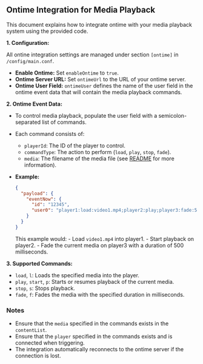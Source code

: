 ## Ontime Integration for Media Playback

This document explains how to integrate ontime with your media playback system using the provided code.

**1. Configuration:**

All ontine integration settings are managed under section `[ontime]` in `/config/main.conf`.

- **Enable Ontime:** Set `enableOntime` to `true`.
- **Ontime Server URL:** Set `ontimeUrl` to the URL of your ontime server.
- **Ontime User Field:** `ontimeUser` defines the name of the user field in the ontime event data that will contain the media playback commands.

**2. Ontime Event Data:**

- To control media playback, populate the user field with a semicolon-separated list of commands.
- Each command consists of:

  - `playerId`: The ID of the player to control.
  - `commandType`: The action to perform (`load`, `play`, `stop`, `fade`).
  - `media`: The filename of the media file (see [README](README.md) for more information).

- **Example:**

  ```json
  {
    "payload": {
      "eventNow": {
        "id": "12345",
        "user0": "player1:load:video1.mp4;player2:play;player3:fade:500"
      }
    }
  }
  ```

  This example would: - Load `video1.mp4` into player1. - Start playback on player2. - Fade the current media on player3 with a duration of 500 milliseconds.

**3. Supported Commands:**

- `load`, `l`: Loads the specified media into the player.
- `play`, `start`, `p`: Starts or resumes playback of the current media.
- `stop`, `s`: Stops playback.
- `fade`, `f`: Fades the media with the specified duration in milliseconds.

### Notes

- Ensure that the `media` specified in the commands exists in the `contentList`.
- Ensure that the `player` specified in the commands exists and is connected when triggering.
- The integration automatically reconnects to the ontime server if the connection is lost.
